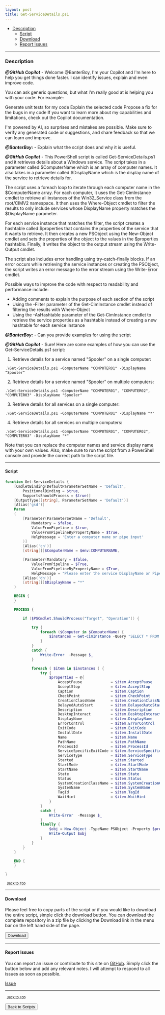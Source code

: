 ```yaml
---
layout: post
title: Get-ServiceDetails.ps1
---
```


- [Description](#description)
  - [Script](#script)
  - [Download](#download)
  - [Report Issues](#report-issues)

---

### Description

**_@GitHub Copilot_** - Welcome @BanterBoy, I'm your Copilot and I'm here to help you get things done faster. I can identify issues, explain and even improve code.

You can ask generic questions, but what I'm really good at is helping you with your code. For example:

Generate unit tests for my code
Explain the selected code
Propose a fix for the bugs in my code
If you want to learn more about my capabilities and limitations, check out the Copilot documentation.

I'm powered by AI, so surprises and mistakes are possible. Make sure to verify any generated code or suggestions, and share feedback so that we can learn and improve.

**_@BanterBoy:_** - Explain what the script does and why it is useful.

**_@GitHub Copilot_** - This PowerShell script is called Get-ServiceDetails.ps1 and it retrieves details about a Windows service. The script takes in a parameter called $ComputerName which is an array of computer names. It also takes in a parameter called $DisplayName which is the display name of the service to retrieve details for.

The script uses a foreach loop to iterate through each computer name in the $ComputerName array. For each computer, it uses the Get-CimInstance cmdlet to retrieve all instances of the Win32_Service class from the root/CIMV2 namespace. It then uses the Where-Object cmdlet to filter the results to only include services whose DisplayName property matches the $DisplayName parameter.

For each service instance that matches the filter, the script creates a hashtable called $properties that contains the properties of the service that it wants to retrieve. It then creates a new PSObject using the New-Object cmdlet and sets the properties of the object to the values in the $properties hashtable. Finally, it writes the object to the output stream using the Write-Output cmdlet.

The script also includes error handling using try-catch-finally blocks. If an error occurs while retrieving the service instances or creating the PSObject, the script writes an error message to the error stream using the Write-Error cmdlet.

Possible ways to improve the code with respect to readability and performance include:

- Adding comments to explain the purpose of each section of the script
- Using the -Filter parameter of the Get-CimInstance cmdlet instead of filtering the results with Where-Object
- Using the -AsHashtable parameter of the Get-CimInstance cmdlet to retrieve the service properties as a hashtable instead of creating a new hashtable for each service instance

**_@BanterBoy:_** - Can you provide examples for using the script

**_@GitHub Copilot_** - Sure! Here are some examples of how you can use the Get-ServiceDetails.ps1 script:

1. Retrieve details for a service named "Spooler" on a single computer:

```
.\Get-ServiceDetails.ps1 -ComputerName "COMPUTER01" -DisplayName "Spooler"
```

2. Retrieve details for a service named "Spooler" on multiple computers:

```
.\Get-ServiceDetails.ps1 -ComputerName "COMPUTER01", "COMPUTER02", "COMPUTER03" -DisplayName "Spooler"
```

3. Retrieve details for all services on a single computer:

```
.\Get-ServiceDetails.ps1 -ComputerName "COMPUTER01" -DisplayName "*"
```

4. Retrieve details for all services on multiple computers:

```
.\Get-ServiceDetails.ps1 -ComputerName "COMPUTER01", "COMPUTER02", "COMPUTER03" -DisplayName "*"
```

Note that you can replace the computer names and service display name with your own values. Also, make sure to run the script from a PowerShell console and provide the correct path to the script file.

---

#### Script

```powershell
function Get-ServiceDetails {
    [CmdletBinding(DefaultParameterSetName = 'Default',
        PositionalBinding = $true,
        SupportsShouldProcess = $true)]
    [OutputType([string], ParameterSetName = 'Default')]
    [Alias('gsd')]
    Param
    (
        [Parameter(ParameterSetName = 'Default',
            Mandatory = $false,
            ValueFromPipeline = $true,
            ValueFromPipelineByPropertyName = $true,
            HelpMessage = 'Enter a computer name or pipe input'
        )]
        [Alias('cn')]
        [string[]]$ComputerName = $env:COMPUTERNAME,

        [Parameter(Mandatory = $false,
            ValueFromPipeline = $True,
            ValueFromPipelineByPropertyName = $True,
            HelpMessage = "Please enter the service DisplayName or Pipe in from another command.")]
        [Alias('dn')]
        [string[]]$DisplayName = "*"
    )

    BEGIN {
    }

    PROCESS {

        if ($PSCmdlet.ShouldProcess("Target", "Operation")) {

            try {
                foreach ($Computer in $ComputerName) {
                    $instances = Get-CimInstance -Query "SELECT * FROM Win32_Service" -Namespace "root/CIMV2" -Computername $Computer -ErrorAction Continue | Where-Object { $_.DisplayName -like "$DisplayName" }
                }
            }
            catch {
                Write-Error  -Message $_
            }

            foreach ( $item in $instances ) {
                try {
                    $properties = @{
                        AcceptPause             = $item.AcceptPause
                        AcceptStop              = $item.AcceptStop
                        Caption                 = $item.Caption
                        CheckPoint              = $item.CheckPoint
                        CreationClassName       = $item.CreationClassName
                        DelayedAutoStart        = $item.DelayedAutoStart
                        Description             = $item.Description
                        DesktopInteract         = $item.DesktopInteract
                        DisplayName             = $item.DisplayName
                        ErrorControl            = $item.ErrorControl
                        ExitCode                = $item.ExitCode
                        InstallDate             = $item.InstallDate
                        Name                    = $item.Name
                        PathName                = $item.PathName
                        ProcessId               = $item.ProcessId
                        ServiceSpecificExitCode = $item.ServiceSpecificExitCode
                        ServiceType             = $item.ServiceType
                        Started                 = $item.Started
                        StartMode               = $item.StartMode
                        StartName               = $item.StartName
                        State                   = $item.State
                        Status                  = $item.Status
                        SystemCreationClassName = $item.SystemCreationClassName
                        SystemName              = $item.SystemName
                        TagId                   = $item.TagId
                        WaitHint                = $item.WaitHint
                    }
                }
                catch {
                    Write-Error  -Message $_
                }
                finally {
                    $obj = New-Object -TypeName PSObject -Property $properties
                    Write-Output $obj
                }
            }
        }
    }

    END {
    }

}

```

<span style="font-size:11px;"><a href="#"><i class="fas fa-caret-up" aria-hidden="true" style="color: white; margin-right:5px;"></i>Back to Top</a></span>

---

#### Download

Please feel free to copy parts of the script or if you would like to download the entire script, simple click the download button. You can download the complete repository in a zip file by clicking the Download link in the menu bar on the left hand side of the page.

<button class="btn" type="submit" onclick="window.open('PowerShell/NewFunctions/Get-ServiceDetails.ps1')">
    <i class="fa fa-cloud-download-alt">
    </i>
        Download
</button>

---

#### Report Issues

You can report an issue or contribute to this site on <a href="https://github.com/BanterBoy/scripts-blog/issues">GitHub</a>. Simply click the button below and add any relevant notes. I will attempt to respond to all issues as soon as possible.

<!-- Place this tag where you want the button to render. -->

<a class="github-button" href="https://github.com/BanterBoy/scripts-blog/issues/new?title=Get-ServiceDetails.ps1&body=There is a problem with this function. Please find details below." data-show-count="true" aria-label="Issue BanterBoy/scripts-blog on GitHub">Issue</a>

---

<span style="font-size:11px;"><a href="#"><i class="fas fa-caret-up" aria-hidden="true" style="color: white; margin-right:5px;"></i>Back to Top</a></span>

<a href="/menu/_pages/scripts.html">
    <button class="btn">
        <i class='fas fa-reply'>
        </i>
            Back to Scripts
    </button>
</a>

[1]: http://ecotrust-canada.github.io/markdown-toc
[2]: https://github.com/googlearchive/code-prettify
